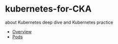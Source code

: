 # kubernetes-for-CKA
about Kubernetes deep dive and Kubernetes practice

- [Overview](./docs/overview.md)
- [Pods](./docs/pods.md)